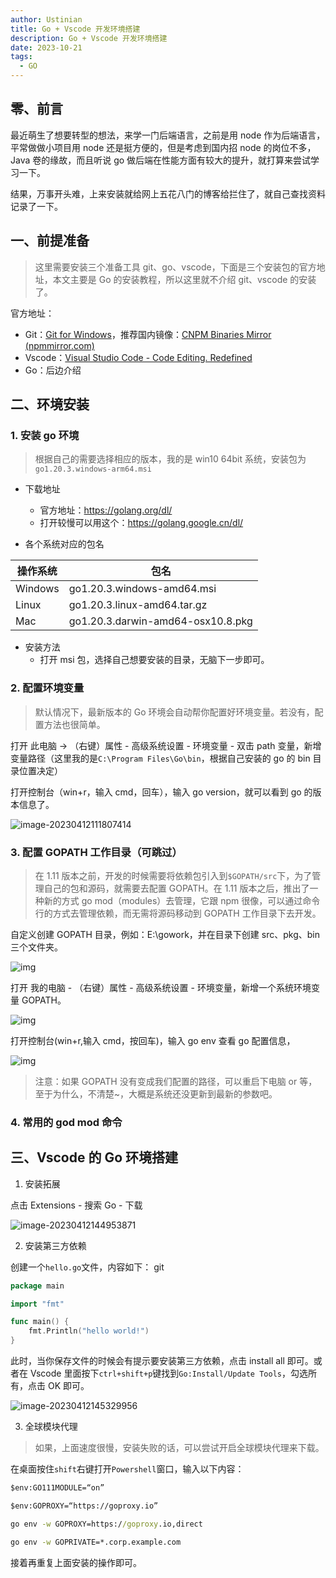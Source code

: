 ```yaml
---
author: Ustinian
title: Go + Vscode 开发环境搭建
description: Go + Vscode 开发环境搭建
date: 2023-10-21
tags:
  - GO
---
```


## 零、前言

最近萌生了想要转型的想法，来学一门后端语言，之前是用 node 作为后端语言，平常做做小项目用 node 还是挺方便的，但是考虑到国内招 node 的岗位不多，Java 卷的缘故，而且听说 go 做后端在性能方面有较大的提升，就打算来尝试学习一下。

结果，万事开头难，上来安装就给网上五花八门的博客给拦住了，就自己查找资料记录了一下。

## 一、前提准备

> 这里需要安装三个准备工具 git、go、vscode，下面是三个安装包的官方地址，本文主要是 Go 的安装教程，所以这里就不介绍 git、vscode 的安装了。

官方地址：

- Git：[Git for Windows](https://gitforwindows.org/)，推荐国内镜像：[CNPM Binaries Mirror (npmmirror.com)](https://registry.npmmirror.com/binary.html?path=git-for-windows/)
- Vscode：[Visual Studio Code - Code Editing. Redefined](https://code.visualstudio.com/)
- Go：后边介绍

## 二、环境安装

### 1. 安装 go 环境

> 根据自己的需要选择相应的版本，我的是 win10 64bit 系统，安装包为`go1.20.3.windows-arm64.msi`

- 下载地址

  - 官方地址：https://golang.org/dl/
  - 打开较慢可以用这个：https://golang.google.cn/dl/

- 各个系统对应的包名

| 操作系统 | 包名                              |
| -------- | --------------------------------- |
| Windows  | go1.20.3.windows-amd64.msi        |
| Linux    | go1.20.3.linux-amd64.tar.gz       |
| Mac      | go1.20.3.darwin-amd64-osx10.8.pkg |

- 安装方法
  - 打开 msi 包，选择自己想要安装的目录，无脑下一步即可。

### 2. 配置环境变量

> 默认情况下，最新版本的 Go 环境会自动帮你配置好环境变量。若没有，配置方法也很简单。

打开 此电脑 -> （右键）属性 - 高级系统设置 - 环境变量 - 双击 path 变量，新增变量路径（这里我的是`C:\Program Files\Go\bin`，根据自己安装的 go 的 bin 目录位置决定）

打开控制台（win+r，输入 cmd，回车），输入 go version，就可以看到 go 的版本信息了。

![image-20230412111807414](http://qiniu.ustinian077.top/image-20230412111807414.png)

### 3. 配置 GOPATH 工作目录（可跳过）

> 在 1.11 版本之前，开发的时候需要将依赖包引入到`$GOPATH/src`下，为了管理自己的包和源码，就需要去配置 GOPATH。在 1.11 版本之后，推出了一种新的方式 go mod（modules）去管理，它跟 npm 很像，可以通过命令行的方式去管理依赖，而无需将源码移动到 GOPATH 工作目录下去开发。

自定义创建 GOPATH 目录，例如：E:\gowork，并在目录下创建 src、pkg、bin 三个文件夹。

![img](http://qiniu.ustinian077.top/1235697-20190218223030338-1867662830.png)

打开 我的电脑 - （右键）属性 - 高级系统设置 - 环境变量，新增一个系统环境变量 GOPATH。

![img](http://qiniu.ustinian077.top/1235697-20190218225425690-1353699465.png)

打开控制台(win+r,输入 cmd，按回车)，输入 go env 查看 go 配置信息，

![img](http://qiniu.ustinian077.top/1235697-20190218230016332-1394149958.png)

> 注意：如果 GOPATH 没有变成我们配置的路径，可以重启下电脑 or 等，至于为什么，不清楚~，大概是系统还没更新到最新的参数吧。

### 4. 常用的 god mod 命令

## 三、Vscode 的 Go 环境搭建

1. 安装拓展

点击 Extensions - 搜索 Go - 下载

![image-20230412144953871](http://qiniu.ustinian077.top/image-20230412144953871.png)

2. 安装第三方依赖

创建一个`hello.go`文件，内容如下：
git

```go
package main

import "fmt"

func main() {
	fmt.Println("hello world!")
}

```

此时，当你保存文件的时候会有提示要安装第三方依赖，点击 install all 即可。或者在 Vscode 里面按下`ctrl+shift+p`键找到`Go:Install/Update Tools`，勾选所有，点击 OK 即可。

![image-20230412145329956](http://qiniu.ustinian077.top/image-20230412145329956.png)

3. 全球模块代理

> 如果，上面速度很慢，安装失败的话，可以尝试开启全球模块代理来下载。

在桌面按住`shift`右键打开`Powershell`窗口，输入以下内容：

```cmd
$env:GO111MODULE=“on”

$env:GOPROXY=“https://goproxy.io”

go env -w GOPROXY=https://goproxy.io,direct

go env -w GOPRIVATE=*.corp.example.com
```

接着再重复上面安装的操作即可。
